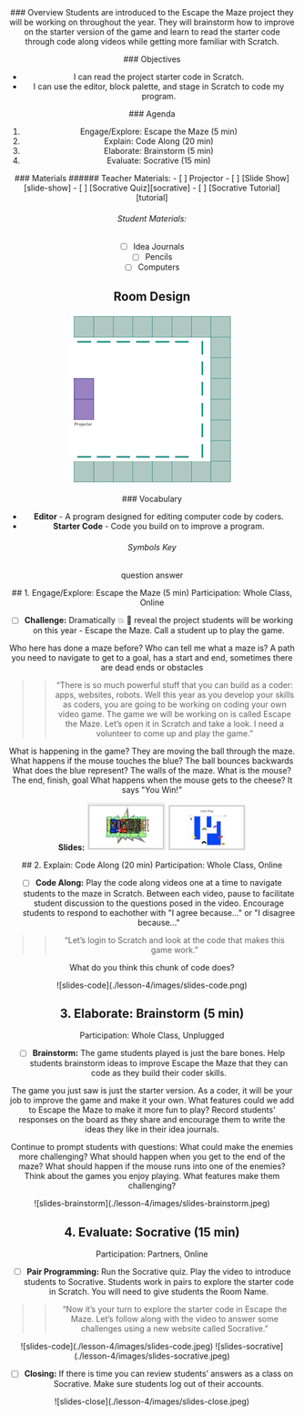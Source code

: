 <header class='header' title='Escape the Maze' subtitle='Lesson 04'/>

<notable>
<iconp src='/icons/activity.png'>### Overview</iconp>
Students are introduced to the Escape the Maze project they will be working on throughout the year. They will brainstorm how to improve on the starter version of the game and learn to read the starter code through code along videos while getting more familiar with Scratch.

<iconp src='/icons/objectives.png'>### Objectives</iconp>
- I can read the project starter code in Scratch.
- I can use the editor, block palette, and stage in Scratch to code my program.

<iconp src='/icons/agenda.png'>### Agenda</iconp>
1. Engage/Explore: Escape the Maze (5 min)
1. Explain: Code Along (20 min)
1. Elaborate: Brainstorm (5 min)
1. Evaluate: Socrative (15 min)


<note>
<iconp src='/icons/materials.png'>### Materials</iconp>
###### Teacher Materials:
- [ ] Projector
- [ ] [Slide Show][slide-show]
- [ ] [Socrative Quiz][socrative]
- [ ] [Socrative Tutorial][tutorial]

###### Student Materials:
- [ ] Idea Journals
- [ ] Pencils
- [ ] Computers

</note>

## Room Design
![room](/images/layout-online.png)

<note>

<iconp src='/icons/vocab.png'>### Vocabulary</iconp>
- **Editor** - A program designed for editing computer code by coders.
- **Starter Code** - Code you build on to improve a program.

###### Symbols Key
<iconp ml='1.65em' type='question'>question</iconp>
<iconp ml='1.65em' type='answer'>answer</iconp>
</note>

<pagebreak/>
## 1. Engage/Explore: Escape the Maze (5 min)
Participation: Whole Class, Online

- [ ] **Challenge:** Dramatically 💥 💃  reveal the project students will be working on this year - Escape the Maze. Call a student up to play the game.

<iconp type="question"> Who here has done a maze before? </iconp>
<iconp type="question"> Who can tell me what a maze is? </iconp>
<iconp type="answer"> A path you need to navigate to get to a goal, has a start and end, sometimes there are dead ends or obstacles </iconp>

> > “There is so much powerful stuff that you can build as a coder: apps, websites, robots. Well this year as you develop your skills as coders, you are going to be working on coding your own video game. The game we will be working on is called Escape the Maze. Let’s open it in Scratch and take a look. I need a volunteer to come up and play the game.”

<iconp type="question"> What is happening in the game? </iconp>
<iconp type="answer"> They are moving the ball through the maze. </iconp>
<iconp type="question"> What happens if the mouse touches the blue? </iconp>
<iconp type="answer"> The ball bounces backwards</iconp>
<iconp type="question"> What does the blue represent?</iconp>
<iconp type="answer"> The walls of the maze.</iconp>
<iconp type="question"> What is the mouse?</iconp>
<iconp type="answer"> The end, finish, goal</iconp>
<iconp type="question"> What happens when the mouse gets to the cheese? </iconp>
<iconp type="answer"> It says "You Win!"</iconp>

<note>**Slides:**
![slides-challenge](./lesson-4/images/slides-challenge.jpeg)
![slides-play](./lesson-4/images/slides-play.jpeg)
</note>

<pagebreak/>
## 2. Explain: Code Along (20 min)
Participation: Whole Class, Online

- [ ] **Code Along:** Play the code along videos one at a time to navigate students to the maze in Scratch. Between each video, pause to facilitate student discussion to the questions posed in the video. Encourage students to respond to eachother with "I agree because..." or "I disagree because..."

> > “Let’s login to Scratch and look at the code that makes this game work.”

<iconp type="question">What do you think this chunk of code does?</iconp>

<note>
![slides-code](./lesson-4/images/slides-code.png)
</note>

## 3. Elaborate: Brainstorm (5 min)
Participation: Whole Class, Unplugged

- [ ] **Brainstorm:** The game students played is just the bare bones. Help students brainstorm ideas to improve Escape the Maze that they can code as they build their coder skills.

<iconp type="question"> The game you just saw is just the starter version. As a coder, it will be your job to improve the game and make it your own. What features could we add to Escape the Maze to make it more fun to play? </iconp>
<iconp type="answer"> Record students’ responses on the board as they share and encourage them to write the ideas they like in their idea journals. </iconp>

Continue to prompt students with questions:
<iconp type="question"> What could make the enemies more challenging? </iconp>
<iconp type="question"> What should happen when you get to the end of the maze? </iconp>
<iconp type="question"> What should happen if the mouse runs into one of the enemies? </iconp>
<iconp type="question"> Think about the games you enjoy playing. What features make them challenging? </iconp>

<note>
![slides-brainstorm](./lesson-4/images/slides-brainstorm.jpeg)
</note>

## 4. Evaluate: Socrative (15 min)
Participation: Partners, Online

- [ ] **Pair Programming:** Run the Socrative quiz. Play the video to introduce students to Socrative. Students work in pairs to explore the starter code in Scratch. You will need to give students the Room Name.

> > “Now it’s your turn to explore the starter code in Escape the Maze. Let’s follow along with the video to answer some challenges using a new website called Socrative.”

<note>
![slides-code](./lesson-4/images/slides-code.jpeg)
![slides-socrative](./lesson-4/images/slides-socrative.jpeg)
</note>

- [ ] **Closing:** If there is time you can review students’ answers as a class on Socrative. Make sure students log out of their accounts.

<note>
![slides-close](./lesson-4/images/slides-close.jpeg)
</note>

</notable>

[slide-show]: https://docs.google.com/presentation/d/1cR3e-XiSHqI6O8H01ng_IoglktZefa-hRPKNsuhlyW8/edit?usp=sharing
[socrative]: https://b.socrative.com/teacher/#import-quiz/28414624
[tutorial]: https://drive.google.com/file/d/0B2wBzr9vcXjPcGJsRDhHSWZWbW8/view?usp=sharing
